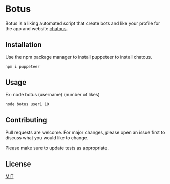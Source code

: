 # Botus

Botus is a liking automated script that create bots and like your profile for the app and website [chatous](https://chatous.com).

## Installation

Use the npm package manager to install puppeteer to install chatous.

```bash
npm i puppeteer
```

## Usage
Ex: node botus (username) (number of likes)
```bash
node botus user1 10
```

## Contributing
Pull requests are welcome. For major changes, please open an issue first to discuss what you would like to change.

Please make sure to update tests as appropriate.

## License
[MIT](https://choosealicense.com/licenses/mit/)
